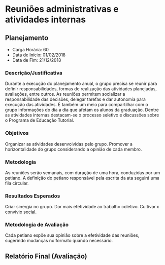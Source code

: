 Reuniões administrativas e atividades internas
==============================================

Planejamento
------------

* Carga Horária: 60
* Data de Início: 01/02/2018
* Data de Fim: 21/12/2018

### Descrição/Justificativa
Durante  a execução  do planejamento  anual, o  grupo precisa  se reunir  para
definir  responsabilidades, formas  de realização  das atividades  planejadas,
avaliações, entre outros. As  reuniões permitem socializar a responsabilidade
das decisões, delegar  tarefas e dar autonomia para  execução das atividades.
É também um meio para compartilhar com  o grupo informações do dia a dia que
afetam os  alunos da  graduação. Dentre as  atividades internas  destacam-se o
processo seletivo e discussões sobre o Programa de Educação Tutorial.

### Objetivos
Organizar as atividades desenvolvidas pelo  grupo. Promover a horizontalidade do
grupo considerando a opinião de cada membro.

### Metodologia
As  reuniões serão  semanais, com  duração de  uma hora,  conduzidas por  um
petiano. A definição do petiano responsável  pela escrita da ata seguirá uma
fila circular.

### Resultados Esperados
Criar sinergia no  grupo. Dar mais efetividade ao trabalho  coletivo. Cultivar o
convívio social.

### Metodologia de Avaliação
Cada petiano  expõe sua opinião  sobre a efetividade das  reuniões, sugerindo
mudanças no formato quando necessário.

Relatório Final (Avaliação)
---------------------------
